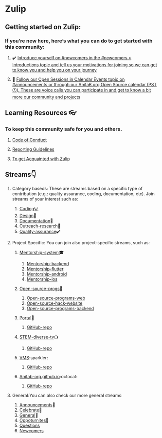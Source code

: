 # Zulip

##  Getting started on Zulip:

### If you’re new here, here’s what you can do to get started with this community:

1.  :heavy_check_mark:  [Introduce yourself on #newcomers in the #newcomers > Introductions topic and tell us your motivations for joining so we can get to know you and help you on your journey](https://anitab-org.zulipchat.com/#narrow/stream/223071-newcomers)

2.  :calendar:  [Follow our Open Sessions in Calendar Events topic on #announcements or through our AnitaB.org Open Source calendar (PST:clock1:). These are voice calls you can participate in and get to know a bit more our community and projects](https://calendar.google.com/calendar/embed?src=sh10tv3mtfve62somg9nngp9tg%40group.calendar.google.com&ctz=America/Los_Angeles)

##   Learning Resources :eyeglasses:
### To keep this community safe for you and others.

1.  [Code of Conduct](https://github.com/anitab-org/anitab-org.github.io/blob/develop/docs/code_of_conduct.md)     

2.  [Reporting Guidelines](https://github.com/anitab-org/anitab-org.github.io/blob/develop/docs/reporting_guidelines.md) 

3.  [To get Acquainted with Zulip](https://zulipchat.com/help/getting-started-with-zulip)  

##  Streams:point_down:
    
1. Category baseds: These are streams based on a specific type of contribution (e.g.: quality assurance, coding, documentation, etc). Join streams of your interest such as:

    1.  [Coding](https://anitab-org.zulipchat.com/#narrow/stream/216321-coding):computer:
    2.  [Design](https://anitab-org.zulipchat.com/#narrow/stream/216323-design):art:
    3.  [Documentation](https://anitab-org.zulipchat.com/#narrow/stream/216326-documentatio):notebook_with_decorative_cover:
    4.  [Outreach-research](https://anitab-org.zulipchat.com/#narrow/stream/216324-outreach-research):microscope:
    5.  [Quality-assurance](https://anitab-org.zulipchat.com/#narrow/stream/216325-quality-assurance):heavy_check_mark:

2. Project Specific: You can join also project-specific streams, such as: 
    1.  [Mentorship-system](https://anitab-org.zulipchat.com/#narrow/stream/222534-mentorship-system):mortar_board:
        1.  [Mentorship-backend](https://github.com/anitab-org/mentorship-backend)
        2.  [Mentorship-flutter](https://github.com/anitab-org/mentorship-flutter)
        3.  [Mentorship-android](https://github.com/anitab-org/mentorship-android)
        4.  [Mentorship-ios](https://github.com/anitab-org/mentorship-ios)

    2.  [Open-source-progs](https://anitab-org.zulipchat.com/#narrow/stream/237907-open-source-progs):confetti_ball:
        1.  [Open-source-programs-web](https://github.com/anitab-org/open-source-programs-web)
        2.  [Open-source-hack-website](https://github.com/anitab-org/Open-source-hack-website)
        3.  [Open-source-programs-backend](https://github.com/anitab-org/open-source-programs-backend)

    3.  [Portal](https://anitab-org.zulipchat.com/#narrow/stream/222540-portal):tada:
        1.  [GitHub-repo](https://github.com/anitab-org/portal)

    4.  [STEM-diverse-tv](https://anitab-org.zulipchat.com/#narrow/stream/225705-STEM-diverse-tv):tv:
        1.  [GitHub-repo](https://github.com/anitab-org/stem-diverse-tv)

    5.  [VMS](https://anitab-org.zulipchat.com/#narrow/stream/222539-vms:):sparkler:
        1. [GitHub-repo](https://github.com/anitab-org/vms)

    6.  [Anitab-org.github.io](https://anitab-org.zulipchat.com/#narrow/stream/235478-anitab-org.2Egithub.2Eio):octocat:
        1.  [GitHub-repo](https://github.com/anitab-org/anitab-org.github.io)

3.  General:You can also check our more general streams:
    1.  [Announcements](https://anitab-org.zulipchat.com/#narrow/stream/213491-announcements):microphone:
    2.  [Celebrate](https://anitab-org.zulipchat.com/#narrow/stream/223068-celebrate):sparkler:
    3.  [General](https://anitab-org.zulipchat.com/#narrow/stream/212722-general):newspaper:
    4.  [Oppoturnites](https://anitab-org.zulipchat.com/#narrow/stream/223069-opportunities):stars:
    5.  [Questions](https://anitab-org.zulipchat.com/#narrow/stream/223070-questions) 
    6.  [Newcomers](https://anitab-org.zulipchat.com/#narrow/stream/223071-newcomers)  
